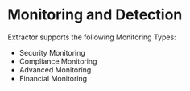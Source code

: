 # Monitoring and Detection

Extractor supports the following Monitoring Types:

* Security Monitoring
* Compliance Monitoring
* Advanced Monitoring
* Financial Monitoring

